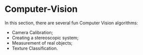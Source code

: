 # Computer-Vision


In this section, there are several fun Computer Vision algorithms:

- Camera Calibration;
- Creating a stereoscopic system;
- Measurement of real objects;
- Texture Classification.
